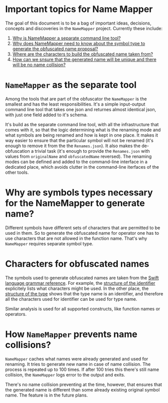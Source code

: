 # Important topics for Name Mapper

The goal of this document is to be a bag of important ideas, decisions, concepts and discoveries in the `NameMapper` project. Currently these include:

1. [Why is NameMapper a separate command line tool?](#separate)
2. [Why does NameMapper need to know about the symbol type to generate the obfuscated name proposal?](#type)
3. [Where are the characters to build the obfuscated name taken from?](#symbols)
4. [How can we snsure that the generated name will be unique and there will be no name collision?](#unique)

# <a name="separate"></a> `NameMapper` as the separate tool

Among the tools that are part of the obfuscator the `NameMapper` is the smallest and has the least responsibilities. It's a simple input-output command line tool that takes one json and returnes almost identical json, with just one field added to it's schema.

It's build as the separate command line tool, with all the infrastructure that comes with it, so that the logic determining what is the renaming mode and what symbols are being renamed and how is kept in one place. It makes it way easier to ensure that the particular symbol will not be renamed (it's enough to remove it from the the `Renames.json`). It also makes the de-obfuscation a trivial task (it's enough to provide the `Renames.json` with values from `originalName` and `obfuscatedName` reversed). The renaming modes can be defined and added to the command-line interface in a dedicated place, which avoids clutter in the command-line iterfaces of the other tools.

# <a name="type"></a> Why are symbols types necessary for the NameMapper to generate name?

Different symbols have different sets of characters that are permitted to be used in them. So to generate the obfuscated name for operator one has to use characters that are not allowed in the function name. That's why `NameMapper` requires separate symbol type.

# <a name="symbols"></a> Characters for obfuscated names

The symbols used to generate obfuscated names are taken from the [Swift language grammar reference](https://developer.apple.com/library/content/documentation/Swift/Conceptual/Swift_Programming_Language/zzSummaryOfTheGrammar.html#//apple_ref/doc/uid/TP40014097-CH38-ID458). For example, the [structure of the identifier](https://developer.apple.com/library/content/documentation/Swift/Conceptual/Swift_Programming_Language/LexicalStructure.html#//apple_ref/swift/grammar/identifier) explicitely lists what characters might be used. In the other place, the [structure of the type](https://developer.apple.com/library/content/documentation/Swift/Conceptual/Swift_Programming_Language/zzSummaryOfTheGrammar.html#//apple_ref/doc/uid/TP40014097-CH38-ID482) shows that the type name is an identifier, and therefore all the characters used for identifier can be used for type name.

Similar analysis is used for all supported constructs, like function names or operators.

# <a name="unique"></a> How `NameMapper` prevents name collisions?

`NameMapper` caches what names were already generated and used for renaming. It tries to generate new name in case of name collision. The process is repeated up to 100 times. If after 100 tries this there's still name collision, the `NameMapper` logs error to the output and exits.

There's no name collision preventing at the time, however, that ensures that the generated name is different than some already existing original symbol name. The feature is in the future plans.


